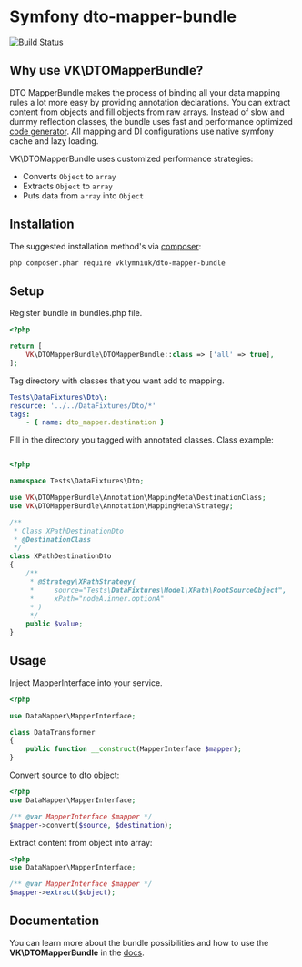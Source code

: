 # Symfony dto-mapper-bundle

[![Build Status](https://travis-ci.org/vklymniuk/dto-mapper-bundle.svg?branch=develop)](https://travis-ci.org/vklymniuk/dto-mapper-bundle)

## Why use VK\DTOMapperBundle?
DTO MapperBundle makes the process of binding all your data mapping rules a lot more easy by providing annotation declarations.
You can extract content from objects and fill objects from raw arrays.
Instead of slow and dummy reflection classes, the bundle uses fast and performance optimized  [code generator](https://github.com/Ocramius/GeneratedHydrator).
All mapping and DI configurations use native symfony cache and lazy loading.

VK\DTOMapperBundle uses customized performance strategies:
 * Converts `Object` to `array`
 * Extracts `Object` to `array`
 * Puts data from `array` into `Object`

## Installation

The suggested installation method's via [composer](https://getcomposer.org/):

```sh
php composer.phar require vklymniuk/dto-mapper-bundle
```
 
## Setup

Register bundle in bundles.php file.
```php
<?php

return [
    VK\DTOMapperBundle\DTOMapperBundle::class => ['all' => true],
];
```


Tag directory with classes that you want add to mapping.
```yaml
Tests\DataFixtures\Dto\:
resource: '../../DataFixtures/Dto/*'
tags:
    - { name: dto_mapper.destination }
```

Fill in the directory you tagged with annotated classes.
Class example:
 
```php

<?php

namespace Tests\DataFixtures\Dto;

use VK\DTOMapperBundle\Annotation\MappingMeta\DestinationClass;
use VK\DTOMapperBundle\Annotation\MappingMeta\Strategy;

/**
 * Class XPathDestinationDto
 * @DestinationClass
 */
class XPathDestinationDto
{
    /**
     * @Strategy\XPathStrategy(
     *     source="Tests\DataFixtures\Model\XPath\RootSourceObject",
     *     xPath="nodeA.inner.optionA"
     * )
     */
    public $value;
}
```

## Usage

Inject MapperInterface into your service.
```php
<?php

use DataMapper\MapperInterface;

class DataTransformer
{
    public function __construct(MapperInterface $mapper);
}
```

Convert source to dto object:
```php
<?php
use DataMapper\MapperInterface;

/** @var MapperInterface $mapper */
$mapper->convert($source, $destination);
```

Extract content from object into array:
```php
<?php
use DataMapper\MapperInterface;

/** @var MapperInterface $mapper */
$mapper->extract($object);
```

## Documentation
You can learn more about the bundle possibilities and how to use the **VK\DTOMapperBundle** in the [docs](docs).
